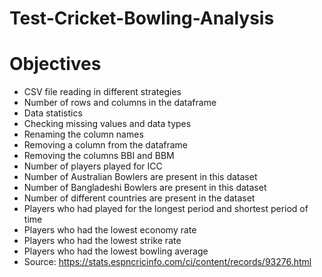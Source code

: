 # Test-Cricket-Bowling-Analysis
# Objectives
- CSV file reading in different strategies
- Number of rows and columns in the dataframe
- Data statistics
- Checking missing values and data types
- Renaming the column names
- Removing a column from the dataframe
- Removing the columns BBI and BBM
- Number of players played for ICC
- Number of Australian Bowlers are present in this dataset
- Number of Bangladeshi Bowlers are present in this dataset
- Number of different countries are present in the dataset
- Players who had played for the longest period and shortest period of time
- Players who had the lowest economy rate
- Players who had the lowest strike rate
- Players who had the lowest bowling average
- Source: https://stats.espncricinfo.com/ci/content/records/93276.html
